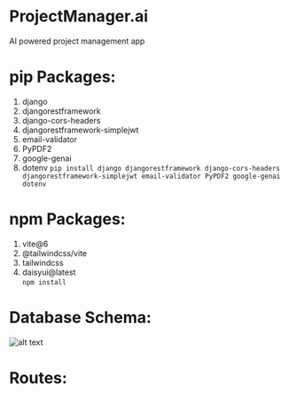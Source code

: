 # ProjectManager.ai
AI powered project management app

# pip Packages:
1. django
2. djangorestframework
3. django-cors-headers
4. djangorestframework-simplejwt
5. email-validator  
6. PyPDF2
7. google-genai
8. dotenv
```pip install django djangorestframework django-cors-headers djangorestframework-simplejwt email-validator PyPDF2 google-genai dotenv```

# npm Packages:
1. vite@6 
2. @tailwindcss/vite 
3. tailwindcss
4. daisyui@latest  
```npm install```

# Database Schema:
![alt text](database_schema.png)

# Routes: